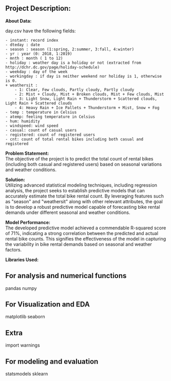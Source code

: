 ## **Project Description:**

**About Data:**  

day.csv have the following fields:
	
	- instant: record index
	- dteday : date
	- season : season (1:spring, 2:summer, 3:fall, 4:winter)
	- yr : year (0: 2018, 1:2019)
	- mnth : month ( 1 to 12)
	- holiday : weather day is a holiday or not (extracted from http://dchr.dc.gov/page/holiday-schedule)
	- weekday : day of the week
	- workingday : if day is neither weekend nor holiday is 1, otherwise is 0.
	+ weathersit : 
		- 1: Clear, Few clouds, Partly cloudy, Partly cloudy
		- 2: Mist + Cloudy, Mist + Broken clouds, Mist + Few clouds, Mist
		- 3: Light Snow, Light Rain + Thunderstorm + Scattered clouds, Light Rain + Scattered clouds
		- 4: Heavy Rain + Ice Pallets + Thunderstorm + Mist, Snow + Fog
	- temp : temperature in Celsius
	- atemp: feeling temperature in Celsius
	- hum: humidity
	- windspeed: wind speed
	- casual: count of casual users
	- registered: count of registered users
	- cnt: count of total rental bikes including both casual and registered

**Problem Statement:**  
The objective of the project is to predict the total count of rental bikes (including both casual and registered users) based on seasonal variations and weather conditions.

**Solution:**  
Utilizing advanced statistical modeling techniques, including regression analysis, the project seeks to establish predictive models that can accurately estimate the total bike rental count. By leveraging features such as "season" and "weathersit" along with other relevant attributes, the goal is to develop a robust predictive model capable of forecasting bike rental demands under different seasonal and weather conditions.

**Model Performance:**  
The developed predictive model achieved a commendable R-squared score of 71%, indicating a strong correlation between the predicted and actual rental bike counts. This signifies the effectiveness of the model in capturing the variability in bike rental demands based on seasonal and weather factors.

**Libraries Used:**  

## For analysis and numerical functions
pandas
numpy

## For Visualization and EDA
matplotlib
seaborn

## Extra
import warnings

## For modeling and evaluation
statsmodels
sklearn
